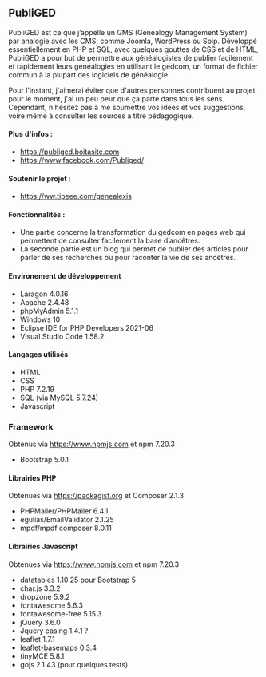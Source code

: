 ## PubliGED

PubliGED est ce que j’appelle un GMS (Genealogy Management System) par analogie avec les CMS, comme Joomla, WordPress ou Spip. Développé essentiellement en PHP et SQL, avec quelques gouttes de CSS et de HTML, PubliGED a pour but de permettre aux généalogistes de publier facilement et rapidement leurs généalogies en utilisant le gedcom, un format de fichier commun à la plupart des logiciels de généalogie.

Pour l'instant, j'aimerai éviter que d'autres personnes contribuent au projet pour le moment, j'ai un peu peur que ça parte dans tous les sens. Cependant, n'hésitez pas à me soumettre vos idées et vos suggestions, voire même à consulter les sources à titre pédagogique.

#### Plus d'infos : 

* https://publiged.boitasite.com
* https://www.facebook.com/Publiged/

#### Soutenir le projet :

* https://ww.tipeee.com/genealexis

#### Fonctionnalités :

- Une partie concerne la transformation du gedcom en pages web qui permettent de consulter facilement la base d’ancêtres.
- La seconde partie est un blog qui permet de publier des articles pour parler de ses recherches ou pour raconter la vie de ses ancêtres.

#### Environement de développement

* Laragon 4.0.16
* Apache 2.4.48
* phpMyAdmin 5.1.1
* Windows 10
* Eclipse IDE for PHP Developers 2021-06
* Visual Studio Code 1.58.2

#### Langages utilisés

* HTML
* CSS
* PHP 7.2.19
* SQL (via MySQL 5.7.24)
* Javascript

### Framework

Obtenus via https://www.npmjs.com et npm 7.20.3

* Bootstrap 5.0.1

#### Librairies PHP

Obtenues via https://packagist.org et Composer 2.1.3

* PHPMailer/PHPMailer 6.4.1
* egulias/EmailValidator 2.1.25
* mpdf/mpdf composer 8.0.11

#### Librairies Javascript

Obtenues via https://www.npmjs.com et npm 7.20.3

* datatables 1.10.25 pour Bootstrap 5
* char.js 3.3.2
* dropzone 5.9.2
* fontawesome 5.6.3
* fontawesome-free 5.15.3
* jQuery 3.6.0
* Jquery easing 1.4.1 ?
* leaflet 1.7.1
* leaflet-basemaps 0.3.4
* tinyMCE 5.8.1
* gojs 2.1.43 (pour quelques tests)